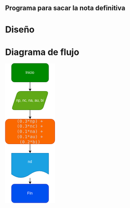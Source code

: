 ## Programa para sacar la nota definitiva

# Diseño
 
# Diagrama de flujo

![Diagrama de flujo](notas_definitiva.png "diagrama de flujo")